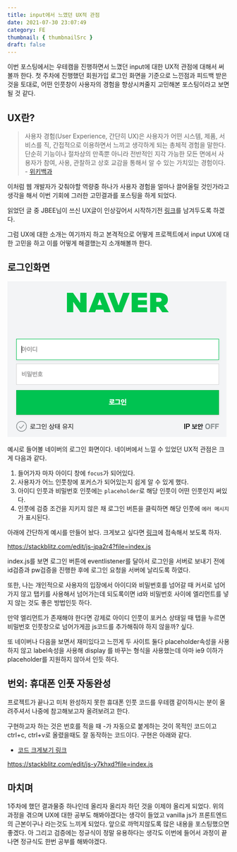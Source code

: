 ```yaml
---
title: input에서 느꼈던 UX적 관점
date: 2021-07-30 23:07:49
category: FE
thumbnail: { thumbnailSrc }
draft: false
---
```


이번 포스팅에서는 우테캠을 진행하면서 느꼈던 input에 대한 UX적 관점에 대해서 써볼까 한다. 첫 주차에 진행했던 회원가입 로그인 화면을 기준으로 느낀점과 피드백 받은 것을 토대로, 어떤 인풋창이 사용자의 경험을 향상시켜줄지 고민해본 포스팅이라고 보면 될 것 같다.

## UX란?

> 사용자 경험(User Experience, 간단히 UX)은 사용자가 어떤 시스템, 제품, 서비스를 직, 간접적으로 이용하면서 느끼고 생각하게 되는 총체적 경험을 말한다. 단순히 기능이나 절차상의 만족뿐 아니라 전반적인 지각 가능한 모든 면에서 사용자가 참여, 사용, 관찰하고 상호 교감을 통해서 알 수 있는 가치있는 경험이다. - [위키백과](https://ko.wikipedia.org/wiki/%EC%82%AC%EC%9A%A9%EC%9E%90_%EA%B2%BD%ED%97%98)

이처럼 웹 개발자가 갖춰야할 역량중 하나가 사용자 경험을 얼마나 끌어올릴 것인가라고 생각을 해서 이번 기회에 그러한 고민결과를 포스팅을 하게 되었다.

읽었던 글 중 JBEE님이 쓰신 UX글이 인상깊어서 시작하기전 [링크](https://jbee.io/essay/about_frontend/)를 남겨두도록 하겠다.

그럼 UX에 대한 소개는 여기까지 하고 본격적으로 어떻게 프로젝트에서 input UX에 대한 고민을 하고 이를 어떻게 해결했는지 소개해볼까 한다.

## 로그인화면

![네이버 로그인](./images/naver_login.png)

예시로 들어볼 네이버의 로그인 화면이다. 네이버에서 느낄 수 있었던 UX적 관점은 크게 다음과 같다.

1. 들어가자 마자 아이디 창에 `focus`가 되어있다.
2. 사용자가 어느 인풋창에 포커스가 되어있는지 쉽게 알 수 있게 했다.
3. 아이디 인풋과 비밀번호 인풋에는 `placeholder`로 해당 인풋이 어떤 인풋인지 써있다.
4. 인풋에 검증 조건을 지키지 않은 채 로그인 버튼을 클릭하면 해당 인풋에 `에러 메시지`가 표시된다.

아래에 간단하게 예시를 만들어 놨다. 크게보고 싶다면 [링크](https://stackblitz.com/edit/js-jpa2r4?file=index.js)에 접속해서 보도록 하자.

<https://stackblitz.com/edit/js-jpa2r4?file=index.js>

index.js를 보면 로그인 버튼에 eventlistener를 달아서 로그인을 서버로 보내기 전에 id검증과 pw검증을 진행한 후에 로그인 요청을 서버에 날리도록 하였다.

또한, 나는 개인적으로 사용자의 입장에서 아이디와 비밀번호를 넘어갈 때 커서로 넘어가지 않고 탭키를 사용해서 넘어가는데 되도록이면 id와 비밀번호 사이에 엘리먼트를 넣지 않는 것도 좋은 방법인듯 하다.

만약 엘리먼트가 존재해야 한다면 강제로 아이디 인풋이 포커스 상태일 때 탭을 누르면 비밀번호 인풋창으로 넘어가게끔 js코드를 추가해줘야 하지 않을까? 싶다.

또 네이버나 다음을 보면서 재미있다고 느낀게 두 사이트 둘다 placeholder속성을 사용하지 않고 label속성을 사용해 display 를 바꾸는 형식을 사용했는데 아마 ie9 이하가 placeholder를 지원하지 않아서 인듯 하다.

## 번외: 휴대폰 인풋 자동완성

프로젝트가 끝나고 미처 완성하지 못한 휴대폰 인풋 코드를 우테캠 같이하시는 분이 올려주셔서 나중에 참고해보고자 올려보려고 한다.

구현하고자 하는 것은 번호를 적을 때 -가 자동으로 붙게하는 것이 목적인 코드이고 ctrl+c, ctrl+v로 올렸을때도 잘 동작하는 코드이다. 구현은 아래와 같다.

- [코드 크게보기 링크](https://stackblitz.com/edit/js-y7khxd?file=index.js)

<https://stackblitz.com/edit/js-y7khxd?file=index.js>

## 마치며

1주차에 했던 결과물중 하나인데 올리자 올리자 하던 것을 이제야 올리게 되었다. 위의 과정을 겪으며 UX에 대한 공부도 해봐야겠다는 생각이 들었고 vanilla js가 프론트엔드의 근본이구나 라는것도 느끼게 되었다. 앞으로 까먹지않도록 많은 내용을 포스팅했으면 좋겠다. 아 그리고 검증에는 정규식이 정말 유용하다는 생각도 이번에 들어서 과정이 끝나면 정규식도 한번 공부를 해봐야겠다.
